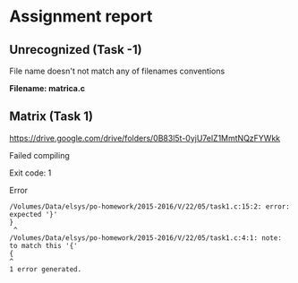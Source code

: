 # Assignment report
## Unrecognized (Task -1)
File name doesn't not match any of filenames conventions

**Filename: matrica.c**
## Matrix (Task 1)
https://drive.google.com/drive/folders/0B83l5t-0yjU7elZ1MmtNQzFYWkk

Failed compiling

Exit code: 1

Error
```
/Volumes/Data/elsys/po-homework/2015-2016/V/22/05/task1.c:15:2: error: expected '}'
}
 ^
/Volumes/Data/elsys/po-homework/2015-2016/V/22/05/task1.c:4:1: note: to match this '{'
{
^
1 error generated.

```


